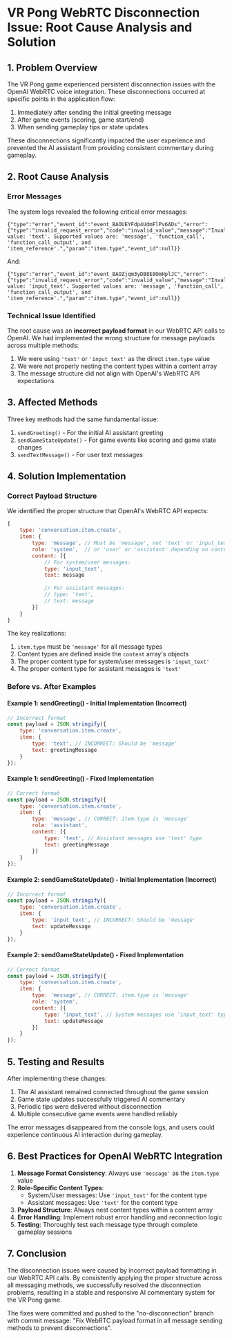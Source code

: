# VR Pong WebRTC Disconnection Issue: Root Cause Analysis and Solution

## 1. Problem Overview

The VR Pong game experienced persistent disconnection issues with the OpenAI WebRTC voice integration. These disconnections occurred at specific points in the application flow:

1. Immediately after sending the initial greeting message
2. After game events (scoring, game start/end)
3. When sending gameplay tips or state updates

These disconnections significantly impacted the user experience and prevented the AI assistant from providing consistent commentary during gameplay.

## 2. Root Cause Analysis

### Error Messages

The system logs revealed the following critical error messages:

```
{"type":"error","event_id":"event_BAOUEYFdp4UdmFlPv6ADs","error":{"type":"invalid_request_error","code":"invalid_value","message":"Invalid value: 'text'. Supported values are: 'message', 'function_call', 'function_call_output', and 'item_reference'.","param":"item.type","event_id":null}}
```

And:

```
{"type":"error","event_id":"event_BAOZjqm3yDB8E8OmHplJC","error":{"type":"invalid_request_error","code":"invalid_value","message":"Invalid value: 'input_text'. Supported values are: 'message', 'function_call', 'function_call_output', and 'item_reference'.","param":"item.type","event_id":null}}
```

### Technical Issue Identified

The root cause was an **incorrect payload format** in our WebRTC API calls to OpenAI. We had implemented the wrong structure for message payloads across multiple methods:

1. We were using `'text'` or `'input_text'` as the direct `item.type` value
2. We were not properly nesting the content types within a content array
3. The message structure did not align with OpenAI's WebRTC API expectations

## 3. Affected Methods

Three key methods had the same fundamental issue:

1. `sendGreeting()` - For the initial AI assistant greeting
2. `sendGameStateUpdate()` - For game events like scoring and game state changes
3. `sendTextMessage()` - For user text messages

## 4. Solution Implementation

### Correct Payload Structure

We identified the proper structure that OpenAI's WebRTC API expects:

```javascript
{
    type: 'conversation.item.create',
    item: {
        type: 'message', // Must be 'message', not 'text' or 'input_text'
        role: 'system',  // or 'user' or 'assistant' depending on context
        content: [{
            // For system/user messages:
            type: 'input_text', 
            text: message
            
            // For assistant messages:
            // type: 'text',
            // text: message
        }]
    }
}
```

The key realizations:
1. `item.type` must be `'message'` for all message types
2. Content types are defined inside the `content` array's objects
3. The proper content type for system/user messages is `'input_text'`
4. The proper content type for assistant messages is `'text'`

### Before vs. After Examples

#### Example 1: sendGreeting() - Initial Implementation (Incorrect)

```javascript
// Incorrect format
const payload = JSON.stringify({
    type: 'conversation.item.create',
    item: {
        type: 'text', // INCORRECT: Should be 'message'
        text: greetingMessage
    }
});
```

#### Example 1: sendGreeting() - Fixed Implementation

```javascript
// Correct format
const payload = JSON.stringify({
    type: 'conversation.item.create',
    item: {
        type: 'message', // CORRECT: item.type is 'message'
        role: 'assistant',
        content: [{
            type: 'text', // Assistant messages use 'text' type
            text: greetingMessage
        }]
    }
});
```

#### Example 2: sendGameStateUpdate() - Initial Implementation (Incorrect)

```javascript
// Incorrect format
const payload = JSON.stringify({
    type: 'conversation.item.create',
    item: {
        type: 'input_text', // INCORRECT: Should be 'message'
        text: updateMessage
    }
});
```

#### Example 2: sendGameStateUpdate() - Fixed Implementation

```javascript
// Correct format
const payload = JSON.stringify({
    type: 'conversation.item.create',
    item: {
        type: 'message', // CORRECT: item.type is 'message'
        role: 'system',
        content: [{
            type: 'input_text', // System messages use 'input_text' type
            text: updateMessage
        }]
    }
});
```

## 5. Testing and Results

After implementing these changes:

1. The AI assistant remained connected throughout the game session
2. Game state updates successfully triggered AI commentary
3. Periodic tips were delivered without disconnection
4. Multiple consecutive game events were handled reliably

The error messages disappeared from the console logs, and users could experience continuous AI interaction during gameplay.

## 6. Best Practices for OpenAI WebRTC Integration

1. **Message Format Consistency**: Always use `'message'` as the `item.type` value
2. **Role-Specific Content Types**:
   - System/User messages: Use `'input_text'` for the content type
   - Assistant messages: Use `'text'` for the content type
3. **Payload Structure**: Always nest content types within a content array
4. **Error Handling**: Implement robust error handling and reconnection logic
5. **Testing**: Thoroughly test each message type through complete gameplay sessions

## 7. Conclusion

The disconnection issues were caused by incorrect payload formatting in our WebRTC API calls. By consistently applying the proper structure across all messaging methods, we successfully resolved the disconnection problems, resulting in a stable and responsive AI commentary system for the VR Pong game.

The fixes were committed and pushed to the "no-disconnection" branch with commit message: "Fix WebRTC payload format in all message sending methods to prevent disconnections". 